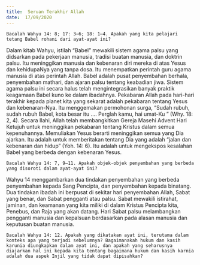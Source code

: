 ```yaml
---
title:  Seruan Terakhir Allah
date:  17/09/2020
---
```


`Bacalah Wahyu 14: 8; 17: 3–6; 18: 1–4. Apakah yang kita pelajari tetang Babel rohani dari ayat-ayat ini?`

Dalam kitab Wahyu, istilah “Babel” mewakili sistem agama palsu yang didsarkan pada pekerjaan manusia, tradisi buatan manusia, dan doktrin palsu. Itu meninggikan manusia dan kebenaran diri mereka di atas Yesus dan kehidupaNya yang tanpa dosa. Itu menempatkan perintah guru agama manusia di atas perintah Allah. Babel adalah pusat penyembahan berhala, penyembahan mathari, dan ajaran palsu tentang keabadian jiwa. Sistem agama palsu ini secara halus telah mengintegrasikan banyak praktik keagamaan Babel kuno ke dalam ibadahnya. Pekabaran Allah pada hari-hari terakhir kepada planet kita yang sekarat adalah pekabaran tentang Yesus dan kebenaran-Nya. Itu menggemakan permohonan surga, “Sudah rubuh, sudah rubuh Babel, kota besar itu .… Perglah kamu, hai umat-Ku ” (Why. 18: 2, 4). Secara Ilahi, Allah telah membangkitkan Gereja Masehi Advent Hari Ketujuh untuk meninggikan pekabaran tentang Kristus dalam semua kepenuhannya. Memuliakan Yesus berarti meninggikan semua yang Dia ajarkan. Itu adalah untuk memberitakan tentang Dia yang adalah “jalan dan kebenaran dan hidup” (Yoh. 14: 6). Itu adalah untuk mengekspos kesalahan Babel yang berbeda dengan kebenaran Yesus.

`Bacalah Wahyu 14: 7, 9–11. Apakah objek-objek penyembahan yang berbeda yang disoroti dalam ayat-ayat ini?`

Wahyu 14 menggambarkan dua tindakan penyembahan yang berbeda penyembahan kepada Sang Pencipta, dan penyembahan kepada binatang. Dua tindakan ibadah ini berpusat di sekitar hari penyembahan Allah, Sabat yang benar, dan Sabat pengganti atau palsu. Sabat mewakili istirahat, jaminan, dan keamanan yang kita miliki di dalam Kristus Pencipta kita, Penebus, dan Raja yang akan datang. Hari Sabat palsu melambangkan pengganti manusia dan kepalsuan berdasarkan pada alasan manusia dan keputusan buatan manusia.

`Bacalah Wahyu 14: 12. Apakah yang dikatakan ayat ini, terutama dalam konteks apa yang terjadi sebelumnya? Bagaimanakah hukum dan kasih karunia diungkapkan dalam ayat ini, dan apakah yang seharusnya diajarkan hal ini kepada kita tentang bagaimana hukum dan kasih karnia adalah dua aspek Injil yang tidak dapat dipisahkan?`